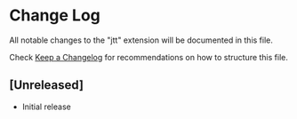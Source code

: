 # Change Log

All notable changes to the "jtt" extension will be documented in this file.

Check [Keep a Changelog](http://keepachangelog.com/) for recommendations on how to structure this file.

## [Unreleased]

- Initial release